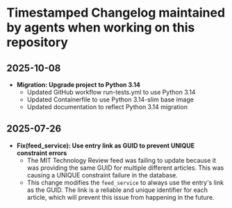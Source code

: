 # Timestamped Changelog maintained by agents when working on this repository

## 2025-10-08

- **Migration: Upgrade project to Python 3.14**
  - Updated GitHub workflow run-tests.yml to use Python 3.14
  - Updated Containerfile to use Python 3.14-slim base image
  - Updated documentation to reflect Python 3.14 migration

## 2025-07-26

- **Fix(feed_service): Use entry link as GUID to prevent UNIQUE constraint errors**
  - The MIT Technology Review feed was failing to update because it was providing the same GUID for multiple different articles. This was causing a UNIQUE constraint failure in the database.
  - This change modifies the `feed_service` to always use the entry's link as the GUID. The link is a reliable and unique identifier for each article, which will prevent this issue from happening in the future.
